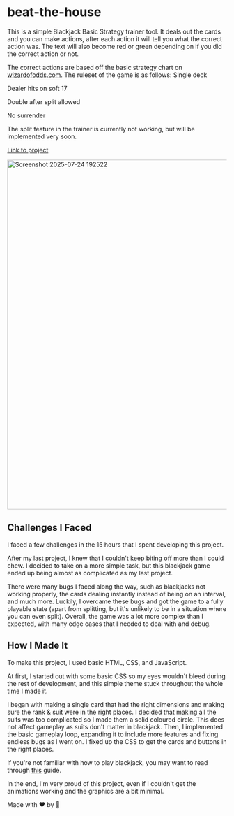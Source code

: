 # beat-the-house
This is a simple Blackjack Basic Strategy trainer tool. It deals out the cards and you can make actions, after each action it will tell you what the correct action was. The text will also become red or green depending on if you did the correct action or not.

The correct actions are based off the basic strategy chart on [wizardofodds.com](https://wizardofodds.com/games/blackjack/strategy/calculator/).
The ruleset of the game is as follows:
Single deck

Dealer hits on soft 17

Double after split allowed

No surrender

The split feature in the trainer is currently not working, but will be implemented very soon.

[Link to project](https://pufferfishman.github.io/beat-the-house/)

<img width="1000" height="800" alt="Screenshot 2025-07-24 192522" src="https://github.com/user-attachments/assets/1e05d971-6bf5-453e-a06d-b1a94c0efd2f" />

## Challenges I Faced
I faced a few challenges in the 15 hours that I spent developing this project.

After my last project, I knew that I couldn't keep biting off more than I could chew. I decided to take on a more simple task, but this blackjack game ended up being almost as complicated as my last project.

There were many bugs I faced along the way, such as blackjacks not working properly, the cards dealing instantly instead of being on an interval, and much more. Luckily, I overcame these bugs and got the game to a fully playable state (apart from splitting, but it's unlikely to be in a situation where you can even split). Overall, the game was a lot more complex than I expected, with many edge cases that I needed to deal with and debug. 

## How I Made It
To make this project, I used basic HTML, CSS, and JavaScript.

At first, I started out with some basic CSS so my eyes wouldn't bleed during the rest of development, and this simple theme stuck throughout the whole time I made it. 

I began with making a single card that had the right dimensions and making sure the rank & suit were in the right places. I decided that making all the suits was too complicated so I made them a solid coloured circle. This does not affect gameplay as suits don't matter in blackjack. Then, I implemented the basic gameplay loop, expanding it to include more features and fixing endless bugs as I went on. I fixed up the CSS to get the cards and buttons in the right places.

If you're not familiar with how to play blackjack, you may want to read through [this](https://bicyclecards.com/how-to-play/blackjack) guide.

In the end, I'm very proud of this project, even if I couldn't get the animations working and the graphics are a bit minimal.

Made with ❤️ by 🐡
